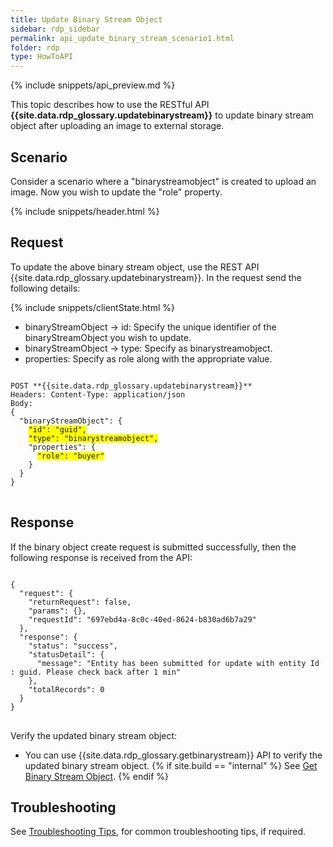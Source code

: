```yaml
---
title: Update Binary Stream Object
sidebar: rdp_sidebar
permalink: api_update_binary_stream_scenario1.html
folder: rdp
type: HowToAPI
---
```


{% include snippets/api_preview.md %}

This topic describes how to use the RESTful API **{{site.data.rdp_glossary.updatebinarystream}}** to update binary stream object after uploading an image to external storage. 

## Scenario

Consider a scenario where a "binarystreamobject" is created to upload an image. Now you wish to update the "role" property.

{% include snippets/header.html %}

## Request

To update the above binary stream object, use the REST API {{site.data.rdp_glossary.updatebinarystream}}. In the request send the following details:

{% include snippets/clientState.html %}
* binaryStreamObject -> id: Specify the unique identifier of the binaryStreamObject you wish to update.
* binaryStreamObject -> type: Specify as binarystreamobject.
* properties: Specify as role along with the appropriate value.

<pre>
<code>
POST **{{site.data.rdp_glossary.updatebinarystream}}**
Headers: Content-Type: application/json
Body:
{
  "binaryStreamObject": {
    <span style="background-color: #FFFF00">"id": "guid",</span>
    <span style="background-color: #FFFF00">"type": "binarystreamobject",</span>
    "properties": {
      <span style="background-color: #FFFF00">"role": "buyer"</span>
    }
  }
}
</code>
</pre>

## Response

If the binary object create request is submitted successfully, then the following response is received from the API:

<pre>
<code>
{
  "request": {
    "returnRequest": false,
    "params": {},
    "requestId": "697ebd4a-8c0c-40ed-8624-b830ad6b7a29"
  },
  "response": {
    "status": "success",
    "statusDetail": {
      "message": "Entity has been submitted for update with entity Id : guid. Please check back after 1 min"
    },
    "totalRecords": 0
  }
}
</code>
</pre>

Verify the updated binary stream object:
* You can use {{site.data.rdp_glossary.getbinarystream}} API to verify the updated binary stream object. {% if site.build == "internal" %} See [Get Binary Stream Object](api_get_binary_stream_object.html). {% endif %}

## Troubleshooting

See [Troubleshooting Tips](api_troubleshooting_tips.html), for common troubleshooting tips, if required.